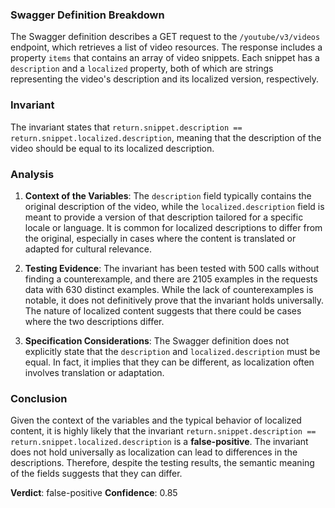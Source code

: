 ### Swagger Definition Breakdown
The Swagger definition describes a GET request to the `/youtube/v3/videos` endpoint, which retrieves a list of video resources. The response includes a property `items` that contains an array of video snippets. Each snippet has a `description` and a `localized` property, both of which are strings representing the video's description and its localized version, respectively.

### Invariant
The invariant states that `return.snippet.description == return.snippet.localized.description`, meaning that the description of the video should be equal to its localized description.

### Analysis
1. **Context of the Variables**: The `description` field typically contains the original description of the video, while the `localized.description` field is meant to provide a version of that description tailored for a specific locale or language. It is common for localized descriptions to differ from the original, especially in cases where the content is translated or adapted for cultural relevance.

2. **Testing Evidence**: The invariant has been tested with 500 calls without finding a counterexample, and there are 2105 examples in the requests data with 630 distinct examples. While the lack of counterexamples is notable, it does not definitively prove that the invariant holds universally. The nature of localized content suggests that there could be cases where the two descriptions differ.

3. **Specification Considerations**: The Swagger definition does not explicitly state that the `description` and `localized.description` must be equal. In fact, it implies that they can be different, as localization often involves translation or adaptation.

### Conclusion
Given the context of the variables and the typical behavior of localized content, it is highly likely that the invariant `return.snippet.description == return.snippet.localized.description` is a **false-positive**. The invariant does not hold universally as localization can lead to differences in the descriptions. Therefore, despite the testing results, the semantic meaning of the fields suggests that they can differ. 

**Verdict**: false-positive
**Confidence**: 0.85
